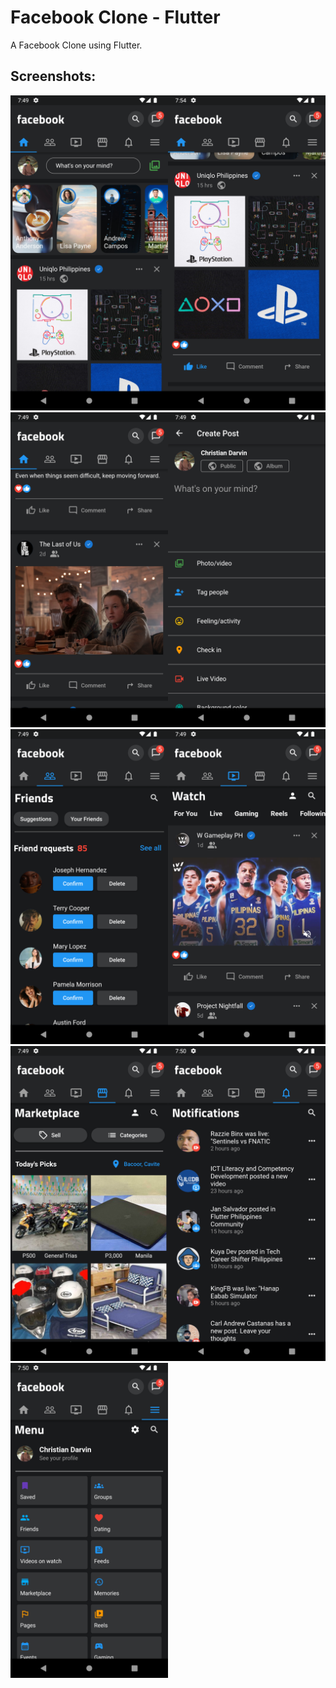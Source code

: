 # Facebook Clone - Flutter
A Facebook Clone using Flutter.

## Screenshots:

<!-- This project is a starting point for a Flutter application.

A few resources to get you started if this is your first Flutter project:

- [Lab: Write your first Flutter app](https://docs.flutter.dev/get-started/codelab)
- [Cookbook: Useful Flutter samples](https://docs.flutter.dev/cookbook)

For help getting started with Flutter development, view the
[online documentation](https://docs.flutter.dev/), which offers tutorials,
samples, guidance on mobile development, and a full API reference. -->
<img src = "screenshots/1.png" height=50% width=50% align="left">
<img src = "screenshots/2.png" height=50% width=50%>
<img src = "screenshots/3.png" height=50% width=50% align="left">
<img src = "screenshots/4.png" height=50% width=50%>
<img src = "screenshots/5.png" height=50% width=50% align="left">
<img src = "screenshots/6.png" height=50% width=50%>
<img src = "screenshots/7.png" height=50% width=50% align="left">
<img src = "screenshots/8.png" height=50% width=50%>
<img src = "screenshots/9.png" height=50% width=50% align="left">
